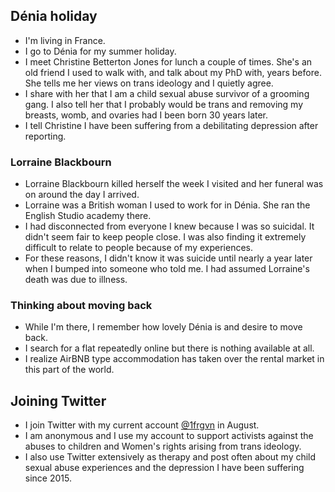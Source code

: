 ## Dénia holiday

- I'm living in France.
- I go to Dénia for my summer holiday.
- I meet Christine Betterton Jones for lunch a couple of times. She's an old friend I used to walk with, and talk about my PhD with, years before. She tells me her views on trans ideology and I quietly agree.
- I share with her that I am a child sexual abuse survivor of a grooming gang. I also tell her that I probably would be trans and removing my breasts, womb, and ovaries had I been born 30 years later.
- I tell Christine I have been suffering from a debilitating depression after reporting.

### Lorraine Blackbourn 

- Lorraine Blackbourn killed herself the week I visited and her funeral was on around the day I arrived. 
- Lorraine was a British woman I used to work for in Dénia. She ran the English Studio academy there. 
- I had disconnected from everyone I knew because I was so suicidal. It didn't seem fair to keep people close. I was also finding it extremely difficult to relate to people because of my experiences.
- For these reasons, I didn't know it was suicide until nearly a year later when I bumped into someone who told me. I had assumed Lorraine's death was due to illness.

### Thinking about moving back

- While I'm there, I remember how lovely Dénia is and desire to move back.
- I search for a flat repeatedly online but there is nothing available at all.
- I realize AirBNB type accommodation has taken over the rental market in this part of the world.

## Joining Twitter

- I join Twitter with my current account [@1frgvn](https://x.com/1FRGVN) in August.
- I am anonymous and I use my account to support activists against the abuses to children and Women's rights arising from trans ideology. 
- I also use Twitter extensively as therapy and post often about my child sexual abuse experiences and the depression I have been suffering since 2015.
